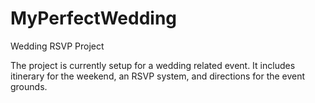 # MyPerfectWedding
Wedding RSVP Project

The project is currently setup for a wedding related event. It includes itinerary for the weekend, an RSVP system, and directions for the event grounds. 
